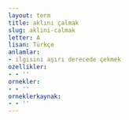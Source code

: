 ```yaml
---
layout: term
title: aklını çalmak
slug: aklini-calmak
letter: A
lisan: Türkçe
anlamlar:
- ilgisini aşırı derecede çekmek
ozellikler:
- - ''
ornekler:
- - ''
orneklerkaynak:
- - ''
---
```

